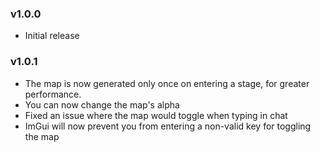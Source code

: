 ### v1.0.0
* Initial release

### v1.0.1
* The map is now generated only once on entering a stage, for greater performance.
* You can now change the map's alpha
* Fixed an issue where the map would toggle when typing in chat
* ImGui will now prevent you from entering a non-valid key for toggling the map

